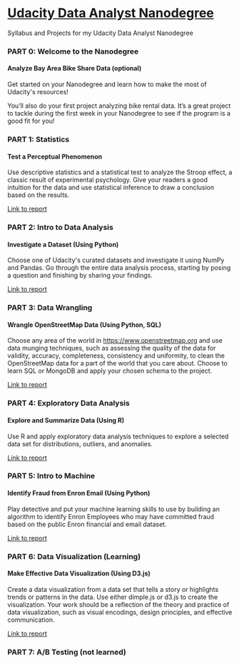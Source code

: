 # [Udacity Data Analyst Nanodegree](https://www.udacity.com/course/data-analyst-nanodegree--nd002)
Syllabus and Projects for my Udacity Data Analyst Nanodegree

### PART 0: Welcome to the Nanodegree
#### Analyze Bay Area Bike Share Data (optional)
Get started on your Nanodegree and learn how to make the most of Udacity's resources!

You’ll also do your first project analyzing bike rental data. It’s a great project to tackle during the first week in your Nanodegree to see if the program is a good fit for you!

### PART 1: Statistics
#### Test a Perceptual Phenomenon
Use descriptive statistics and a statistical test to analyze the Stroop effect, a classic result of experimental psychology. Give your readers a good intuition for the data and use statistical inference to draw a conclusion based on the results.

[Link to report]()

### PART 2: Intro to Data Analysis 
#### Investigate a Dataset (Using Python)
Choose one of Udacity's curated datasets and investigate it using NumPy and Pandas. Go through the entire data analysis process, starting by posing a question and finishing by sharing your findings.

[Link to report]()

### PART 3: Data Wrangling 
#### Wrangle OpenStreetMap Data (Using Python, SQL)
Choose any area of the world in https://www.openstreetmap.org and use data munging techniques, such as assessing the quality of the data for validity, accuracy, completeness, consistency and uniformity, to clean the OpenStreetMap data for a part of the world that you care about. Choose to learn SQL or MongoDB and apply your chosen schema to the project.

[Link to report]()

### PART 4: Exploratory Data Analysis 
#### Explore and Summarize Data (Using R)
Use R and apply exploratory data analysis techniques to explore a selected data set for distributions, outliers, and anomalies.

[Link to report]()

### PART 5: Intro to Machine 
#### Identify Fraud from Enron Email (Using Python)
Play detective and put your machine learning skills to use by building an algorithm to identify Enron Employees who may have committed fraud based on the public Enron financial and email dataset.

[Link to report]()

### PART 6: Data Visualization (Learning)
#### Make Effective Data Visualization (Using D3.js)
Create a data visualization from a data set that tells a story or highlights trends or patterns in the data. Use either dimple.js or d3.js to create the visualization. Your work should be a reflection of the theory and practice of data visualization, such as visual encodings, design principles, and effective communication.

[Link to report]()

### PART 7: A/B Testing (not learned)
